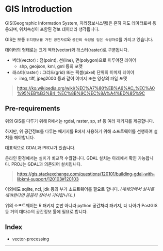 # GIS Introduction

GIS(Geographic Information System, 지리정보시스템)은 흔히 지도 데이터로써 통용되며, 위치속성이 포함된 정보 데이터라 생각됩니다.

GIS는 보통 `위치정보를 가진 공간자료`와 `공간의 속성을 담은 속성자료`를 가지고 있습니다.

데이터의 형태로는 크게 벡터(vector)와 래스터(raster)로 구분됩니다.
- 벡터(vector) : 점(point), 선(line), 면(polygon)으로 이루어진 레이어
    - shp, geojson, kml, gml 등의 포맷
- 래스터(raster) : 그리드(grid) 또는 픽셀(pixel) 단위의 이미지 레이어
    - img, tiff, jpeg2000 등과 같이 이미지 또는 영상의 파일 포맷

> https://ko.wikipedia.org/wiki/%EC%A7%80%EB%A6%AC_%EC%A0%95%EB%B3%B4_%EC%8B%9C%EC%8A%A4%ED%85%9C

## Pre-requirements

위의 GIS를 다루기 위해 R에서는 rgdal, raster, sp, sf 등 여러 패키지를 제공합니다.

하지만, 위 공간정보를 다루는 패키지를 R에서 사용하기 위해 소프트웨어를 선행하여 설치를 해야합니다.

대표적으로 GDAL과 PROJ가 있습니다.

온라인 환경에서는 설치가 비교적 수월합니다. GDAL 설치는 아래에서 확인 가능합니다. PROJ는 GDAL과 의존되어 설치됩니다.
> https://gis.stackexchange.com/questions/120101/building-gdal-with-libkml-support/120103#120103

이외에도 sqlite, ncl, jdk 등의 부가 소프트웨어를 필요로 합니다. *(폐쇄망에서 설치를 해야한다면 꼼꼼히 찾아서 가야합니다..)*

위의 소프트웨어는 R 패키지 뿐만 아니라 python 공간처리 패키지, 더 나아가 PostGIS 등 거의 대다수의 공간정보 툴에 필요로 합니다.

## Index

- [vector-processing][vector-processing-link]

[vector-processing-link]: https://github.com/KimJongkwang/Study-R/blob/main/01-GIS-pkgs/vector-processing.md

<!-- - raster -->
<!-- - sf, sp -->
----------------------------------

